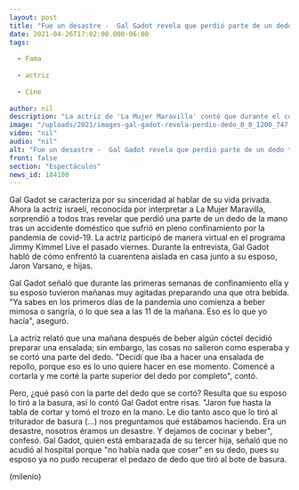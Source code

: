 ```yaml
---
layout: post
title: "Fue un desastre -  Gal Gadot revela que perdió parte de un dedo tras sufrir accidente en casa"
date: 2021-04-26T17:02:00.000-06:00
tags:
  
  - Fama
  
  - actriz
  
  - Cine
  
author: nil
description: "La actriz de 'La Mujer Maravilla' contó que durante el confinamiento intentó prepara una ensalada y se cortó un pedazo del dedo tras tomar una que otra bebida. "
image: "/uploads/2021/images-gal-gadot-revela-perdio-dedo_0_0_1200_747.jpg"
video: "nil"
audio: "nil"
alt: "Fue un desastre -  Gal Gadot revela que perdió parte de un dedo tras sufrir accidente en casa"
front: false
section: "Espectáculos"
news_id: 184100
---
```


Gal Gadot se caracteriza por su sinceridad al hablar de su vida privada. Ahora la actriz israelí, reconocida por interpretar a La Mujer Maravilla, sorprendió a todos tras revelar que perdió una parte de un dedo de la mano tras un accidente doméstico que sufrió en pleno confinamiento por la pandemia de covid-19.  La actriz participó de manera virtual en el programa Jimmy Kimmel Live el pasado viernes. Durante la entrevista, Gal Gadot habló de cómo enfrentó la cuarentena aislada en casa junto a su esposo, Jaron Varsano, e hijas. 

Gal Gadot señaló que durante las primeras semanas de confinamiento ella y su esposo tuvieron mañanas muy agitadas preparando una que otra bebida. 
"Ya sabes en los primeros días de la pandemia uno comienza a beber mimosa o sangría, o lo que sea a las 11 de la mañana. Eso es lo que yo hacía", aseguró.  

La actriz relató que una mañana después de beber algún cóctel decidió preparar una ensalada; sin embargo, las cosas no salieron como esperaba y se cortó una parte del dedo.  "Decidí que iba a hacer una ensalada de repollo, porque eso es lo uno quiere hacer en ese momento. Comencé a cortarla y me corté la parte superior del dedo por completo", contó. 

Pero, ¿qué pasó con la parte del dedo que se cortó? Resulta que su esposo lo tiró a la basura, así lo contó Gal Gadot entre risas. "Jaron fue hasta la tabla de cortar y tomó el trozo en la mano. Le dio tanto asco que lo tiró al triturador de basura (...) nos preguntamos qué estábamos haciendo. Era un desastre, nosotros éramos un desastre. Y dejamos de cocinar y beber", confesó.  Gal Gadot, quien está embarazada de su tercer hija, señaló que no acudió al hospital porque "no había nada que coser" en su dedo, pues su esposo ya no pudo recuperar el pedazo de dedo que tiró al bote de basura. 

(milenio)